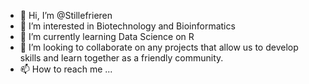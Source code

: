 - 👋 Hi, I’m @Stillefrieren
- 👀 I’m interested in Biotechnology and Bioinformatics
- 🌱 I’m currently learning Data Science on R
- 💞️ I’m looking to collaborate on any projects that allow us to develop skills and learn together as a friendly community.
- 📫 How to reach me ...

<!---
Stillefrieren/Stillefrieren is a ✨ special ✨ repository because its `README.md` (this file) appears on your GitHub profile.
You can click the Preview link to take a look at your changes.
--->
